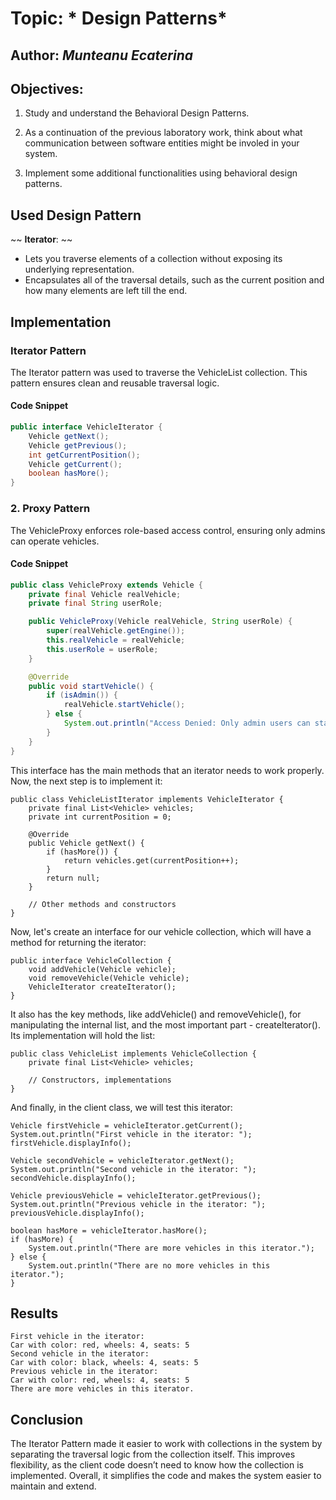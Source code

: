 # Topic: * Design Patterns*
Author: *Munteanu Ecaterina*
------
## Objectives:
1. Study and understand the Behavioral Design Patterns.

2. As a continuation of the previous laboratory work, think about what communication between software entities might be involed in your system.

3. Implement some additional functionalities using behavioral design patterns.

## Used Design Pattern
~~ **Iterator**: ~~
   - Lets you traverse elements of a collection without exposing its underlying representation.
   - Encapsulates all of the traversal details, such as the current position and how many elements are left till the end.
     
## Implementation

### Iterator Pattern
The Iterator pattern was used to traverse the VehicleList collection. This pattern ensures clean and reusable traversal logic.

#### Code Snippet
```java
public interface VehicleIterator {
    Vehicle getNext();
    Vehicle getPrevious();
    int getCurrentPosition();
    Vehicle getCurrent();
    boolean hasMore();
}
```

### 2. Proxy Pattern
The VehicleProxy enforces role-based access control, ensuring only admins can operate vehicles.

#### Code Snippet
```java
public class VehicleProxy extends Vehicle {
    private final Vehicle realVehicle;
    private final String userRole;

    public VehicleProxy(Vehicle realVehicle, String userRole) {
        super(realVehicle.getEngine());
        this.realVehicle = realVehicle;
        this.userRole = userRole;
    }

    @Override
    public void startVehicle() {
        if (isAdmin()) {
            realVehicle.startVehicle();
        } else {
            System.out.println("Access Denied: Only admin users can start the vehicle.");
        }
    }
}
```
This interface has the main methods that an iterator needs to work properly.
Now, the next step is to implement it:
```
public class VehicleListIterator implements VehicleIterator {
    private final List<Vehicle> vehicles;
    private int currentPosition = 0;

    @Override
    public Vehicle getNext() {
        if (hasMore()) {
            return vehicles.get(currentPosition++);
        }
        return null;
    }

    // Other methods and constructors
}
```
Now, let's create an interface for our vehicle collection, which will have a method for returning the iterator:
```
public interface VehicleCollection {
    void addVehicle(Vehicle vehicle);
    void removeVehicle(Vehicle vehicle);
    VehicleIterator createIterator();
}
```
It also has the key methods, like addVehicle() and removeVehicle(), for manipulating the internal list, and the most important part - createIterator().
Its implementation will hold the list:
```
public class VehicleList implements VehicleCollection {
    private final List<Vehicle> vehicles;

    // Constructors, implementations
}
```
And finally, in the client class, we will test this iterator:
```
Vehicle firstVehicle = vehicleIterator.getCurrent();
System.out.println("First vehicle in the iterator: ");
firstVehicle.displayInfo();

Vehicle secondVehicle = vehicleIterator.getNext();
System.out.println("Second vehicle in the iterator: ");
secondVehicle.displayInfo();

Vehicle previousVehicle = vehicleIterator.getPrevious();
System.out.println("Previous vehicle in the iterator: ");
previousVehicle.displayInfo();

boolean hasMore = vehicleIterator.hasMore();
if (hasMore) {
    System.out.println("There are more vehicles in this iterator.");
} else {
    System.out.println("There are no more vehicles in this iterator.");
}
```

## Results
```
First vehicle in the iterator: 
Car with color: red, wheels: 4, seats: 5
Second vehicle in the iterator: 
Car with color: black, wheels: 4, seats: 5
Previous vehicle in the iterator: 
Car with color: red, wheels: 4, seats: 5
There are more vehicles in this iterator.
```

## Conclusion

The Iterator Pattern made it easier to work with collections in the system by separating the traversal logic from the collection itself. 
This improves flexibility, as the client code doesn’t need to know how the collection is implemented. Overall, it simplifies the code 
and makes the system easier to maintain and extend.
